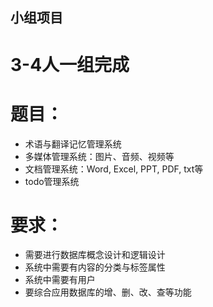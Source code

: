 ## 小组项目

# 3-4人一组完成

# 题目：

* 术语与翻译记忆管理系统
* 多媒体管理系统：图片、音频、视频等
* 文档管理系统：Word, Excel, PPT, PDF, txt等
* todo管理系统

# 要求：

* 需要进行数据库概念设计和逻辑设计
* 系统中需要有内容的分类与标签属性
* 系统中需要有用户
* 要综合应用数据库的增、删、改、查等功能
